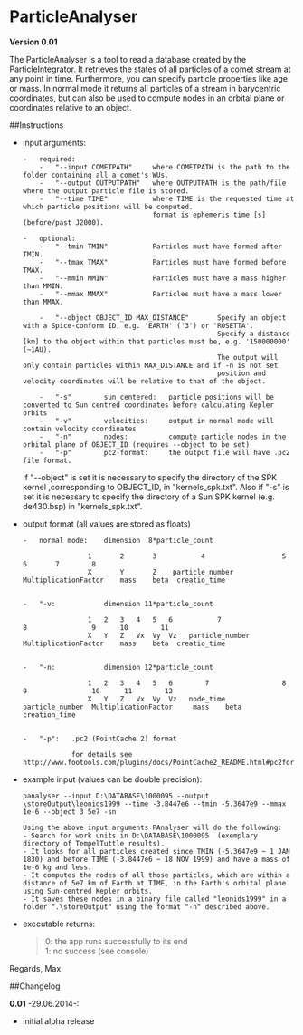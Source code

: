 # ParticleAnalyser
**Version 0.01**

The ParticleAnalyser is a tool to read a database created by the ParticleIntegrator.
It retrieves the states of all particles of a comet stream at any point in time.
Furthermore, you can specify particle properties like age or mass.
In normal mode it returns all particles of a stream in barycentric coordinates, but
can also be used to compute nodes in an orbital plane or coordinates relative to an 
object.

##Instructions

-	input arguments:

		-	required:
			-	"--input COMETPATH" 	where COMETPATH is the path to the folder containing all a comet's WUs.
			-	"--output OUTPUTPATH" 	where OUTPUTPATH is the path/file where the output particle file is stored.
			- 	"--time TIME"			where TIME is the requested time at which particle positions will be computed.
										format is ephemeris time [s] (before/past J2000).
										
		-	optional:
			-	"--tmin TMIN"			Particles must have formed after TMIN.
			-	"--tmax TMAX"			Particles must have formed before TMAX.
			-	"--mmin MMIN"			Particles must have a mass higher than MMIN.
			-	"--mmax MMAX"			Particles must have a mass lower than MMAX.
			
			-	"--object OBJECT_ID MAX_DISTANCE"		Specify an object with a Spice-conform ID, e.g. 'EARTH' ('3') or 'ROSETTA'.
														Specify a distance [km] to the object within that particles must be, e.g. '150000000' (~1AU).
														The output will only contain particles within MAX_DISTANCE and if -n is not set
														position and velocity coordinates will be relative to that of the object.
			
			-	"-s"  		sun_centered: 	particle positions will be converted to Sun centred coordinates before calculating Kepler orbits
			-	"-v"		velocities:		output in normal mode will contain velocity coordinates
			-	"-n"		nodes:			compute particle nodes in the orbital plane of OBJECT_ID (requires --object to be set)
			-	"-p"		pc2-format:		the output file will have .pc2 file format.
			
	If "--object" is set it is necessary to specify the directory of the SPK kernel ,corresponding to OBJECT_ID, in "kernels_spk.txt".
	Also if "-s" is set it is necessary to specify the directory of a Sun SPK kernel (e.g. de430.bsp) in "kernels_spk.txt".
		
			
-	output format (all values are stored as floats)

		-	normal mode: 	dimension  8*particle_count 
		
						1		2		3			4					5				6		7		 8
						X		Y		Z	 particle_number  MultiplicationFactor	  mass	  beta	creatio_time
						
						
		-	"-v: 			dimension 11*particle_count 
		
						1	2	3	4	5	6		    7				   8				9	   10		 11
						X	Y	Z	Vx	Vy	Vz	 particle_number  MultiplicationFactor	  mass	  beta	creatio_time
						
						
		-	"-n: 			dimension 12*particle_count 
		
						1	2	3	4	5	6		 7	  	  	   		8				  9				   10	   11		 12
						X	Y	Z	Vx	Vy	Vz	 node_time		particle_number  MultiplicationFactor	  mass	  beta	creation_time
						
						
		-	"-p": 	.pc2 (PointCache 2) format
				
					for details see http://www.footools.com/plugins/docs/PointCache2_README.html#pc2format
					
					
					
-	example input (values can be double precision):

		panalyser --input D:\DATABASE\1000095 --output \storeOutput\leonids1999 --time -3.8447e6 --tmin -5.3647e9 --mmax 1e-6 --object 3 5e7 -sn
		
		Using the above input arguments PAnalyser will do the following:
		- Search for work units in D:\DATABASE\1000095 	(exemplary directory of TempelTuttle results).
		- It looks for all particles created since TMIN (-5.3647e9 ~ 1 JAN 1830) and before TIME (-3.8447e6 ~ 18 NOV 1999) and have a mass of 1e-6 kg and less.
		- It computes the nodes of all those particles, which are within a distance of 5e7 km of Earth at TIME, in the Earth's orbital plane using Sun-centred Kepler orbits.
		- It saves these nodes in a binary file called "leonids1999" in a folder ".\storeOutput" using the format "-n" described above.
						
						
-	executable returns:

    >   0:	the app runs successfully to its end  
    >   1: 	no success  (see console)
	
	
Regards, Max


##Changelog

__0.01__	-29.06.2014-:
-	initial alpha release

